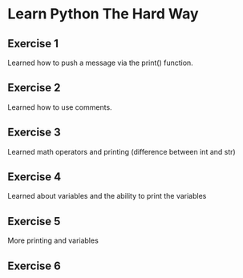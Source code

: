 # Learn Python The Hard Way

## Exercise 1

Learned how to push a message via the print() function.

## Exercise 2

Learned how to use comments.

## Exercise 3

Learned math operators and printing (difference between int and str)

## Exercise 4

Learned about variables and the ability to print the variables

## Exercise 5

More printing and variables

## Exercise 6
